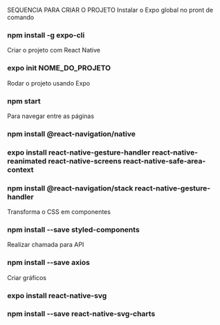 SEQUENCIA PARA CRIAR O PROJETO
Instalar o Expo global no pront de comando
### npm install -g expo-cli

Criar o projeto com React Native
### expo init NOME_DO_PROJETO

Rodar o projeto usando Expo
### npm start

Para navegar entre as páginas
### npm install @react-navigation/native
### expo install react-native-gesture-handler react-native-reanimated react-native-screens react-native-safe-area-context
### npm install @react-navigation/stack react-native-gesture-handler

Transforma o CSS em componentes
### npm install --save styled-components

Realizar chamada para API
### npm install --save axios

Criar gráficos
### expo install react-native-svg
### npm install --save react-native-svg-charts
